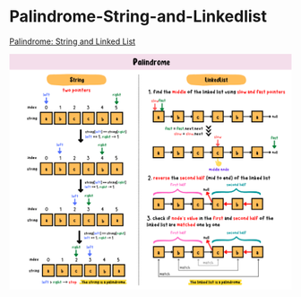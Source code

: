 # Palindrome-String-and-Linkedlist

[Palindrome: String and Linked List](https://yuminlee2.medium.com/palindrome-string-and-linked-list-6e037ee5e270)

![Palindrome-summary-card](https://github.com/ClaireLee22/Palindrome-string-and-linkedlist/blob/main/images/Palindrome%20summary%20card.png)
